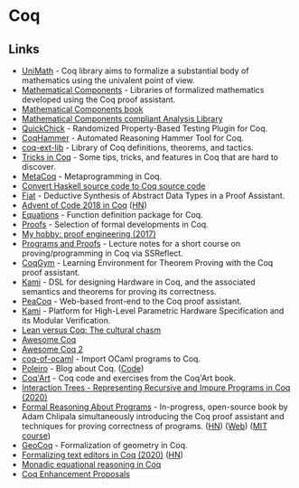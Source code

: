 # Coq

## Links

* [UniMath](https://github.com/UniMath/UniMath) - Coq library aims to formalize a substantial body of mathematics using the univalent point of view.
* [Mathematical Components](https://math-comp.github.io/) - Libraries of formalized mathematics developed using the Coq proof assistant.
* [Mathematical Components book](https://math-comp.github.io/mcb/)
* [Mathematical Components compliant Analysis Library](https://github.com/math-comp/analysis)
* [QuickChick](https://github.com/QuickChick/QuickChick) - Randomized Property-Based Testing Plugin for Coq.
* [CoqHammer](https://github.com/lukaszcz/coqhammer) - Automated Reasoning Hammer Tool for Coq.
* [coq-ext-lib](https://github.com/coq-ext-lib/coq-ext-lib) - Library of Coq definitions, theorems, and tactics.
* [Tricks in Coq](https://github.com/tchajed/coq-tricks) - Some tips, tricks, and features in Coq that are hard to discover.
* [MetaCoq](https://github.com/MetaCoq/metacoq) - Metaprogramming in Coq.
* [Convert Haskell source code to Coq source code](https://github.com/antalsz/hs-to-coq)
* [Fiat](https://github.com/mit-plv/fiat) - Deductive Synthesis of Abstract Data Types in a Proof Assistant.
* [Advent of Code 2018 in Coq](https://news.ycombinator.com/item?id=19194497) \([HN](https://news.ycombinator.com/item?id=19194497)\)
* [Equations](https://github.com/mattam82/Coq-Equations) - Function definition package for Coq.
* [Proofs](https://github.com/stepchowfun/proofs) - Selection of formal developments in Coq.
* [My hobby: proof engineering \(2017\)](https://www.stephanboyer.com/post/134/my-hobby-proof-engineering)
* [Programs and Proofs](https://github.com/ilyasergey/pnp) - Lecture notes for a short course on proving/programming in Coq via SSReflect.
* [CoqGym](https://github.com/princeton-vl/CoqGym) - Learning Environment for Theorem Proving with the Coq proof assistant.
* [Kami](https://github.com/sifive/Kami) - DSL for designing Hardware in Coq, and the associated semantics and theorems for proving its correctness.
* [PeaCoq](https://github.com/Ptival/PeaCoq) - Web-based front-end to the Coq proof assistant.
* [Kami](https://github.com/mit-plv/kami) - Platform for High-Level Parametric Hardware Specification and its Modular Verification.
* [Lean versus Coq: The cultural chasm](https://artagnon.com/articles/leancoq#main)
* [Awesome Coq](https://github.com/uhub/awesome-coq)
* [Awesome Coq 2](https://github.com/coq-community/awesome-coq)
* [coq-of-ocaml](https://github.com/clarus/coq-of-ocaml) - Import OCaml programs to Coq.
* [Poleiro](http://poleiro.info/) - Blog about Coq. \([Code](https://github.com/arthuraa/poleiro)\)
* [Coq'Art](https://github.com/coq-community/coq-art) - Coq code and exercises from the Coq'Art book.
* [Interaction Trees - Representing Recursive and Impure Programs in Coq \(2020\)](https://poisson.chat/popl20/itrees.pdf)
* [Formal Reasoning About Programs](https://github.com/achlipala/frap) - In-progress, open-source book by Adam Chlipala simultaneously introducing the Coq proof assistant and techniques for proving correctness of programs. \([HN](https://news.ycombinator.com/item?id=21921795)\) \([Web](http://adam.chlipala.net/frap/)\) \([MIT course](https://frap.csail.mit.edu/main)\)
* [GeoCoq](https://github.com/GeoCoq/GeoCoq) - Formalization of geometry in Coq.
* [Formalizing text editors in Coq \(2020\)](https://arxiv.org/abs/2006.03525) \([HN](https://news.ycombinator.com/item?id=23454629)\)
* [Monadic equational reasoning in Coq](https://github.com/affeldt-aist/monae)
* [Coq Enhancement Proposals](https://github.com/coq/ceps)

